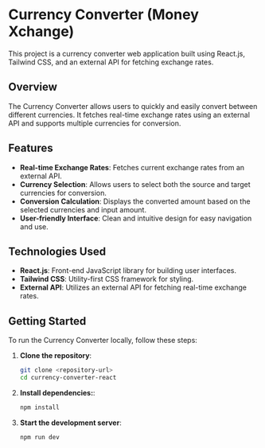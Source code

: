 # Currency Converter (Money Xchange)

This project is a currency converter web application built using React.js, Tailwind CSS, and an external API for fetching exchange rates.

## Overview

The Currency Converter allows users to quickly and easily convert between different currencies. It fetches real-time exchange rates using an external API and supports multiple currencies for conversion.

## Features

- **Real-time Exchange Rates**: Fetches current exchange rates from an external API.
- **Currency Selection**: Allows users to select both the source and target currencies for conversion.
- **Conversion Calculation**: Displays the converted amount based on the selected currencies and input amount.
- **User-friendly Interface**: Clean and intuitive design for easy navigation and use.

## Technologies Used

- **React.js**: Front-end JavaScript library for building user interfaces.
- **Tailwind CSS**: Utility-first CSS framework for styling.
- **External API**: Utilizes an external API for fetching real-time exchange rates.

## Getting Started

To run the Currency Converter locally, follow these steps:

1. **Clone the repository**:
   ```bash
   git clone <repository-url>
   cd currency-converter-react
2. **Install dependencies:**:
    ```bash 
    npm install
3. **Start the development server**:
    ```bash
    npm run dev